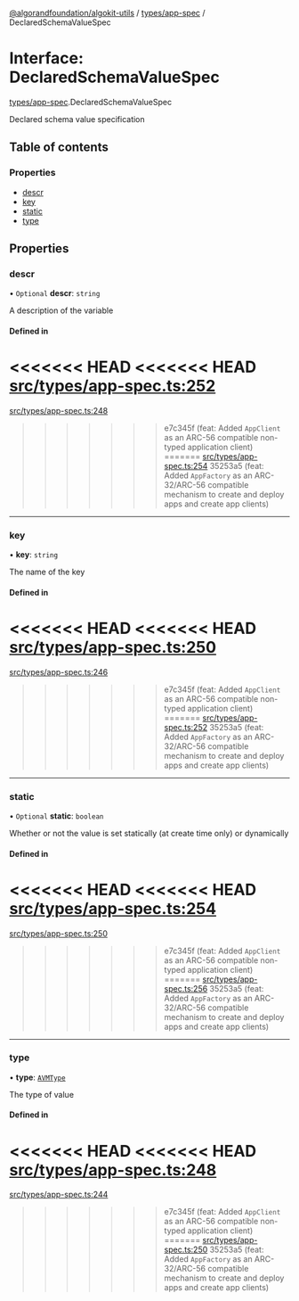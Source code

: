 [@algorandfoundation/algokit-utils](../README.md) / [types/app-spec](../modules/types_app_spec.md) / DeclaredSchemaValueSpec

# Interface: DeclaredSchemaValueSpec

[types/app-spec](../modules/types_app_spec.md).DeclaredSchemaValueSpec

Declared schema value specification

## Table of contents

### Properties

- [descr](types_app_spec.DeclaredSchemaValueSpec.md#descr)
- [key](types_app_spec.DeclaredSchemaValueSpec.md#key)
- [static](types_app_spec.DeclaredSchemaValueSpec.md#static)
- [type](types_app_spec.DeclaredSchemaValueSpec.md#type)

## Properties

### descr

• `Optional` **descr**: `string`

A description of the variable

#### Defined in

<<<<<<< HEAD
<<<<<<< HEAD
[src/types/app-spec.ts:252](https://github.com/algorandfoundation/algokit-utils-ts/blob/main/src/types/app-spec.ts#L252)
=======
[src/types/app-spec.ts:248](https://github.com/algorandfoundation/algokit-utils-ts/blob/main/src/types/app-spec.ts#L248)
>>>>>>> e7c345f (feat: Added `AppClient` as an ARC-56 compatible non-typed application client)
=======
[src/types/app-spec.ts:254](https://github.com/algorandfoundation/algokit-utils-ts/blob/main/src/types/app-spec.ts#L254)
>>>>>>> 35253a5 (feat: Added `AppFactory` as an ARC-32/ARC-56 compatible mechanism to create and deploy apps and create app clients)

___

### key

• **key**: `string`

The name of the key

#### Defined in

<<<<<<< HEAD
<<<<<<< HEAD
[src/types/app-spec.ts:250](https://github.com/algorandfoundation/algokit-utils-ts/blob/main/src/types/app-spec.ts#L250)
=======
[src/types/app-spec.ts:246](https://github.com/algorandfoundation/algokit-utils-ts/blob/main/src/types/app-spec.ts#L246)
>>>>>>> e7c345f (feat: Added `AppClient` as an ARC-56 compatible non-typed application client)
=======
[src/types/app-spec.ts:252](https://github.com/algorandfoundation/algokit-utils-ts/blob/main/src/types/app-spec.ts#L252)
>>>>>>> 35253a5 (feat: Added `AppFactory` as an ARC-32/ARC-56 compatible mechanism to create and deploy apps and create app clients)

___

### static

• `Optional` **static**: `boolean`

Whether or not the value is set statically (at create time only) or dynamically

#### Defined in

<<<<<<< HEAD
<<<<<<< HEAD
[src/types/app-spec.ts:254](https://github.com/algorandfoundation/algokit-utils-ts/blob/main/src/types/app-spec.ts#L254)
=======
[src/types/app-spec.ts:250](https://github.com/algorandfoundation/algokit-utils-ts/blob/main/src/types/app-spec.ts#L250)
>>>>>>> e7c345f (feat: Added `AppClient` as an ARC-56 compatible non-typed application client)
=======
[src/types/app-spec.ts:256](https://github.com/algorandfoundation/algokit-utils-ts/blob/main/src/types/app-spec.ts#L256)
>>>>>>> 35253a5 (feat: Added `AppFactory` as an ARC-32/ARC-56 compatible mechanism to create and deploy apps and create app clients)

___

### type

• **type**: [`AVMType`](../modules/types_app_spec.md#avmtype)

The type of value

#### Defined in

<<<<<<< HEAD
<<<<<<< HEAD
[src/types/app-spec.ts:248](https://github.com/algorandfoundation/algokit-utils-ts/blob/main/src/types/app-spec.ts#L248)
=======
[src/types/app-spec.ts:244](https://github.com/algorandfoundation/algokit-utils-ts/blob/main/src/types/app-spec.ts#L244)
>>>>>>> e7c345f (feat: Added `AppClient` as an ARC-56 compatible non-typed application client)
=======
[src/types/app-spec.ts:250](https://github.com/algorandfoundation/algokit-utils-ts/blob/main/src/types/app-spec.ts#L250)
>>>>>>> 35253a5 (feat: Added `AppFactory` as an ARC-32/ARC-56 compatible mechanism to create and deploy apps and create app clients)
